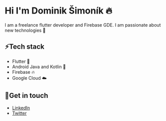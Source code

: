 # Hi I'm Dominik  Šimoník 🔥

I am a freelance flutter developer and Firebase GDE. I am passionate about new technologies 💪

 ## ⚡️Tech stack
- Flutter 📱
- Android Java and Kotlin 📱
- Firebase 🔥
- Google Cloud ☁️

## 🤝Get in touch 
- [LinkedIn](https://www.linkedin.com/in/dominik-simonik/)
- [Twitter](https://twitter.com/ryzizub)
